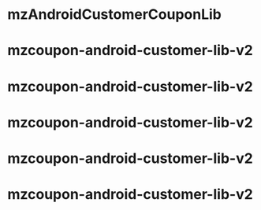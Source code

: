 # mzAndroidCustomerCouponLib
# mzcoupon-android-customer-lib-v2
# mzcoupon-android-customer-lib-v2
# mzcoupon-android-customer-lib-v2
# mzcoupon-android-customer-lib-v2
# mzcoupon-android-customer-lib-v2

